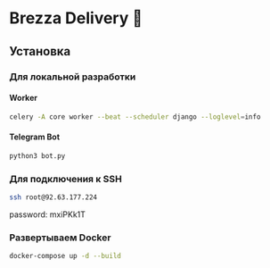 # Brezza Delivery 🚚

## Установка

### Для локальной разработки

#### Worker

```bash
celery -A core worker --beat --scheduler django --loglevel=info
```

#### Telegram Bot

```bash
python3 bot.py
```

### Для подключения к SSH

```bash
ssh root@92.63.177.224
```

password: mxiPKk1T


### Развертываем Docker

```bash
docker-compose up -d --build
```